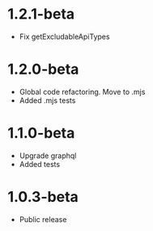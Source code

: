 1.2.1-beta
===================================
- Fix getExcludableApiTypes

1.2.0-beta
===================================
- Global code refactoring. Move to .mjs
- Added .mjs tests

1.1.0-beta
===================================
- Upgrade graphql
- Added tests

1.0.3-beta
===================================
- Public release
